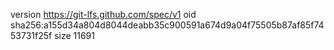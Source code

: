 version https://git-lfs.github.com/spec/v1
oid sha256:a155d34a804d8044deabb35c900591a674d9a04f75505b87af85f7453731f25f
size 11691
